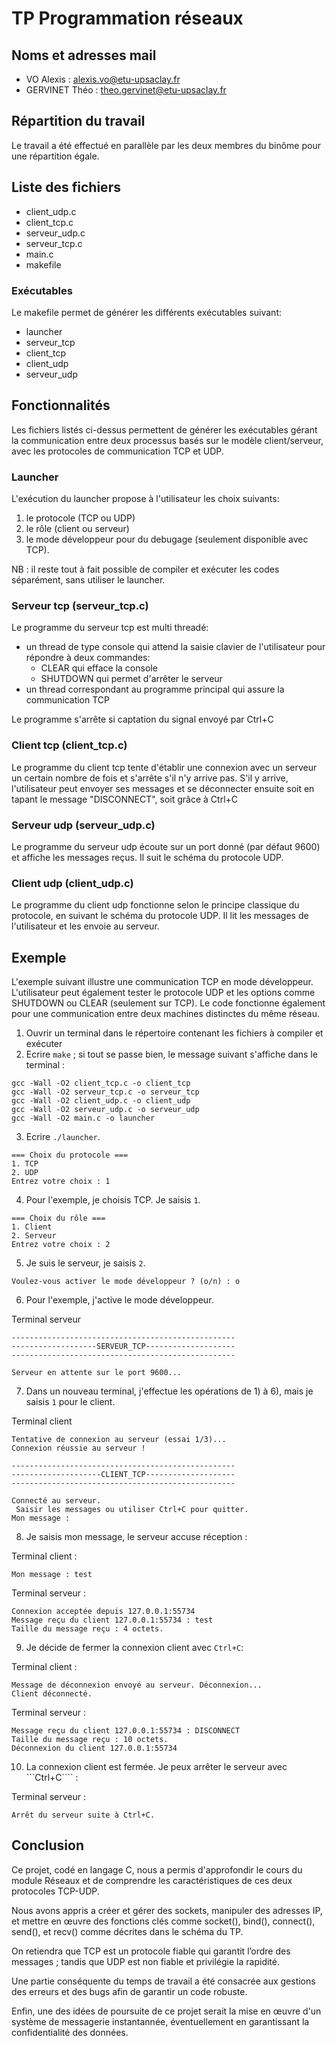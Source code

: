 # TP Programmation réseaux

## Noms et adresses mail

- VO Alexis : alexis.vo@etu-upsaclay.fr
- GERVINET Théo : theo.gervinet@etu-upsaclay.fr

## Répartition du travail

Le travail a été effectué en parallèle par les deux membres du binôme pour une répartition égale.
  
## Liste des fichiers

- client_udp.c
- client_tcp.c
- serveur_udp.c
- serveur_tcp.c
- main.c
- makefile

### Exécutables

Le makefile permet de générer les différents exécutables suivant:
- launcher
- serveur_tcp
- client_tcp
- client_udp
- serveur_udp

## Fonctionnalités

Les fichiers listés ci-dessus permettent de générer les exécutables gérant la communication entre deux processus basés sur le modèle client/serveur,
avec les protocoles de communication TCP et UDP.

### Launcher

L'exécution du launcher propose à l'utilisateur les choix suivants:
1. le protocole (TCP ou UDP)
2. le rôle (client ou serveur)
3. le mode développeur pour du debugage (seulement disponible avec TCP).

NB : il reste tout à fait possible de compiler et exécuter les codes séparément, sans utiliser le launcher.

### Serveur tcp (serveur_tcp.c)

Le programme du serveur tcp est multi threadé:
- un thread de type console qui attend la saisie clavier de l'utilisateur pour répondre à deux commandes:
  - CLEAR qui efface la console
  - SHUTDOWN qui permet d'arrêter le serveur
- un thread correspondant au programme principal qui assure la communication TCP

Le programme s'arrête si captation du signal envoyé par Ctrl+C

### Client tcp (client_tcp.c)

Le programme du client tcp tente d'établir une connexion avec un serveur un certain nombre de fois et s'arrête s'il n'y arrive pas.
S'il y arrive, l'utilisateur peut envoyer ses messages et se déconnecter ensuite soit en tapant le message "DISCONNECT", soit grâce à
Ctrl+C

### Serveur udp (serveur_udp.c)

Le programme du serveur udp écoute sur un port donné (par défaut 9600) et affiche les messages reçus. Il suit le schéma du protocole UDP.

### Client udp (client_udp.c)

Le programme du client udp fonctionne selon le principe classique du protocole, en suivant le schéma du protocole UDP. Il lit les messages de l'utilisateur et les envoie au serveur.

## Exemple

L'exemple suivant illustre une communication TCP en mode développeur. L'utilisateur peut également tester le protocole UDP et les options comme SHUTDOWN ou CLEAR (seulement sur TCP).
Le code fonctionne également pour une communication entre deux machines distinctes du même réseau.

1) Ouvrir un terminal dans le répertoire contenant les fichiers à compiler et exécuter
2) Ecrire ```make``` ; si tout se passe bien, le message suivant s'affiche dans le terminal :
```
gcc -Wall -O2 client_tcp.c -o client_tcp
gcc -Wall -O2 serveur_tcp.c -o serveur_tcp
gcc -Wall -O2 client_udp.c -o client_udp
gcc -Wall -O2 serveur_udp.c -o serveur_udp
gcc -Wall -O2 main.c -o launcher
```
3) Ecrire ```./launcher```.
```
=== Choix du protocole ===
1. TCP
2. UDP
Entrez votre choix : 1
```
4) Pour l'exemple, je choisis TCP. Je saisis ```1```.
```
=== Choix du rôle ===
1. Client
2. Serveur
Entrez votre choix : 2
```
5) Je suis le serveur, je saisis ```2```.

```
Voulez-vous activer le mode développeur ? (o/n) : o
```
6) Pour l'exemple, j'active le mode développeur.

Terminal serveur
```
--------------------------------------------------
-------------------SERVEUR_TCP--------------------
--------------------------------------------------

Serveur en attente sur le port 9600...
```
7) Dans un nouveau terminal, j'effectue les opérations de 1) à 6), mais je saisis ```1``` pour le client.

Terminal client
```
Tentative de connexion au serveur (essai 1/3)...
Connexion réussie au serveur !

--------------------------------------------------
--------------------CLIENT_TCP--------------------
--------------------------------------------------

Connecté au serveur.
 Saisir les messages ou utiliser Ctrl+C pour quitter.
Mon message : 
```
8) Je saisis mon message, le serveur accuse réception :

Terminal client :
```
Mon message : test
```

Terminal serveur :
```
Connexion acceptée depuis 127.0.0.1:55734
Message reçu du client 127.0.0.1:55734 : test
Taille du message reçu : 4 octets.
```

9) Je décide de fermer la connexion client avec ```Ctrl+C```:

Terminal client :
```
Message de déconnexion envoyé au serveur. Déconnexion...
Client déconnecté.
```
Terminal serveur :
```
Message reçu du client 127.0.0.1:55734 : DISCONNECT
Taille du message reçu : 10 octets.
Déconnexion du client 127.0.0.1:55734
```

10) La connexion client est fermée. Je peux arrêter le serveur avec ```Ctrl+C```` :

Terminal serveur :
```
Arrêt du serveur suite à Ctrl+C.
```

## Conclusion
Ce projet, codé en langage C, nous a permis d'approfondir le cours du module Réseaux et de comprendre les caractéristiques de ces deux protocoles TCP-UDP.

Nous avons appris a créer et gérer des sockets, manipuler des adresses IP, et mettre en œuvre des fonctions clés comme socket(), bind(), connect(), send(), et recv() comme décrites dans le schéma du TP.

On retiendra que	TCP est un protocole fiable qui garantit l’ordre des messages ; tandis que UDP est non fiable et privilégie la rapidité.

Une partie conséquente du temps de travail a été consacrée aux gestions des erreurs et des bugs afin de garantir un code robuste.

Enfin, une des idées de poursuite de ce projet serait la mise en œuvre d'un système de messagerie instantannée, éventuellement en garantissant la confidentialité des données.
